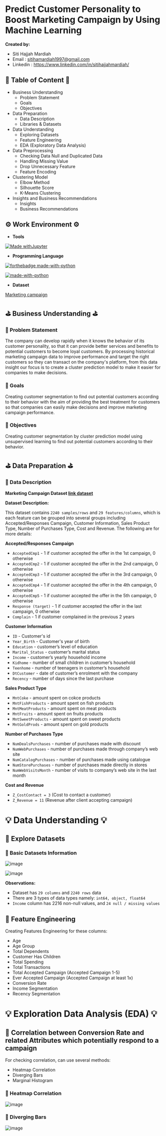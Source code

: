 # **Predict Customer Personality to Boost Marketing Campaign by Using Machine Learning**

**Created by:**
- Siti Hajjah Mardiah
- Email : sitihamardiah1997@gmail.com
- Linkedin : https://www.linkedin.com/in/sitihajjahmardiah/

## **📍 Table of Content 📍**
- Business Understanding
    - Problem Statement
    - Goals
    - Objectives
- Data Preparation
    - Data Description
    - Libraries & Datasets
- Data Understanding
    - Exploring Datasets
    - Feature Engineering
    - EDA (Exploratory Data Analysis)
- Data Preprocessing
    - Checking Data Null and Duplicated Data
    - Handling Missing Value
    - Drop Unnecessary Feature
    - Feature Encoding
- Clustering Model
    - Elbow Method
    - Silhouette Score
    - K-Means Clustering
- Insights and Business Recommendations
    - Insights
    - Business Recommendations
 

## **⚙ Work Environment ⚙**

- **Tools**

[![Made withJupyter](https://img.shields.io/badge/Made%20with-Jupyter-orange?style=for-the-badge&logo=Jupyter)](https://jupyter.org/try)

- **Programming Language**

[![forthebadge made-with-python](http://ForTheBadge.com/images/badges/made-with-python.svg)](https://www.python.org/)

[![made-with-python](https://img.shields.io/badge/Made%20with-Python-1f425f.svg)](https://www.python.org/)

- **Dataset**

[Marketing campaign](https://drive.google.com/file/d/1fg5Oh0zoyA_qDMziplBrbiJ-7X7QxYfp/view?usp=sharing)

## **⛳ Business Understanding ⛳**

### **📌 Problem Statement**

The company can develop rapidly when it knows the behavior of its customer personality, so that it can provide better services and benefits to potential customers to become loyal customers. By processing historical marketing campaign data to improve performance and target the right customers so they can transact on the company's platform, from this data insight our focus is to create a cluster prediction model to make it easier for companies to make decisions.

### **📌 Goals**
Creating customer segmentation to find out potential customers according to their behavior with the aim of providing the best treatment for customers so that companies can easily make decisions and improve marketing campaign performance.

### **📌 Objectives**

Creating customer segmentation by cluster prediction model using unsupervised learning to find out potential customers according to their behavior.

## **⛳ Data Preparation ⛳**

### **📌 Data Description**

**Marketing Campaign Dataset [link dataset](https://drive.google.com/file/d/1fg5Oh0zoyA_qDMziplBrbiJ-7X7QxYfp/view?usp=sharing)**

**Dataset Description:**

This dataset contains `2240 samples/rows` and `29 features/columns`, which is each feature can be grouped into several groups including Accepted/Responses Campaign, Customer Information, Sales Product Type, Number of Purchases Type, Cost and Revenue. The following are for more details:

**Accepted/Responses Campaign**

- `AcceptedCmp1` - 1 if customer accepted the offer in the 1st campaign, 0 otherwise
- `AcceptedCmp2` - 1 if customer accepted the offer in the 2nd campaign, 0 otherwise
- `AcceptedCmp3` - 1 if customer accepted the offer in the 3rd campaign, 0 otherwise
- `AcceptedCmp4` - 1 if customer accepted the offer in the 4th campaign, 0 otherwise
- `AcceptedCmp5` - 1 if customer accepted the offer in the 5th campaign, 0 otherwise
- `Response (target)` - 1 if customer accepted the offer in the last campaign, 0 otherwise
- `Complain` - 1 if customer complained in the previous 2 years

**Customer Information**

- `ID` - Customer's id
- `Year_Birth` - Customer's year of birth
- `Education` - customer’s level of education
- `Marital_Status` - customer’s marital status
- `Income` - customer’s yearly household income
- `Kidhome` - number of small children in customer’s household
- `Teenhome` - number of teenagers in customer’s household
- `DtCustomer` - date of customer’s enrolment with the company
- `Recency` - number of days since the last purchase

**Sales Product Type**

- `MntCoke` - amount spent on cokce products
- `MntFishProducts` - amount spent on fish products
- `MntMeatProducts` - amount spent on meat products
- `MntFruits` - amount spent on fruits products
- `MntSweetProducts` - amount spent on sweet products
- `MntGoldProds` - amount spent on gold products

**Number of Purchases Type**

- `NumDealsPurchases` - number of purchases made with discount
- `NumWebPurchases` - number of purchases made through company’s web site
- `NumCatalogPurchases` - number of purchases made using catalogue
- `NumStorePurchases` - number of purchases made directly in stores
- `NumWebVisitsMonth` - number of visits to company’s web site in the last month

**Cost and Revenue**

- `Z_CostContact = 3` (Cost to contact a customer)
- `Z_Revenue = 11` (Revenue after client accepting campaign)

# **💡 Data Understanding 💡**

## **📌 Explore Datasets**

### **💉 Basic Datasets Information**

![image](https://github.com/sitihamardiah/Predict-Customer-Personality-to-Boost-Marketing-Campaign-by-Using-Machine-Learning/assets/134268514/425780bc-1696-4817-92b0-c67a980b2a0c)

![image](https://github.com/sitihamardiah/Predict-Customer-Personality-to-Boost-Marketing-Campaign-by-Using-Machine-Learning/assets/134268514/24c30c62-daf1-4107-a7f3-4846ac0aef00)

**Observations:**

- Dataset has `29 columns` and `2240 rows` data
- There are 3 types of data types namely: `int64, object, float64`
- `Income` column has 2216 non-null values, and `24 null / missing values`

## **📌 Feature Engineering** ##

Creating Features Engineering for these columns:

- Age
- Age Group
- Total Dependents
- Customer Has Children
- Total Spending
- Total Transactions
- Total Accepted Campaign (Accepted Campaign 1-5)
- Ever Accepted Campaign (Accepted Campaign at least 1x)
- Conversion Rate
- Income Segmentation
- Recency Segmentation

# **💡 Exploration Data Analysis (EDA) 💡**

## **📌 Correlation between Conversion Rate and related Attributes which potentially respond to a campaign** ##

For checking correlation, can use several methods:
- Heatmap Correlation
- Diverging Bars
- Marginal Histogram

### **💉 Heatmap Correlation** ###

![image](https://github.com/sitihamardiah/Predict-Customer-Personality-to-Boost-Marketing-Campaign-by-Using-Machine-Learning/assets/134268514/441d3977-5f51-4b5e-a0fc-bfcc4c18cef0)

### **💉 Diverging Bars** ###

![image](https://github.com/sitihamardiah/Predict-Customer-Personality-to-Boost-Marketing-Campaign-by-Using-Machine-Learning/assets/134268514/e8bab5d9-38e0-4161-a1dd-ff7b0e143523)

